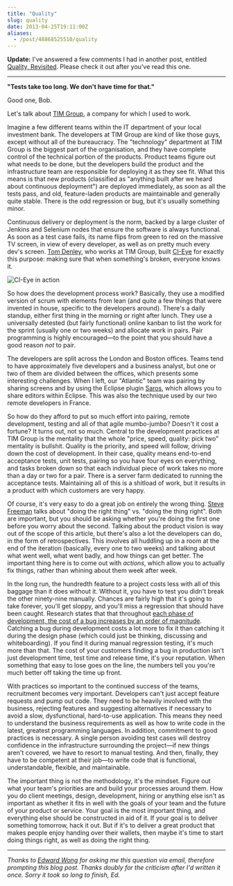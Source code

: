 ```yaml
---
title: "Quality"
slug: quality
date: 2013-04-25T19:11:00Z
aliases:
  - /post/48868525510/quality
---
```


**Update:** I've answered a few comments I had in another post, entitled
[Quality,
Revisited](http://monospacedmonologues.com/post/48923454095/quality-revisited).
Please check it out after you've read this one.

---

**"Tests take too long. We don't have time for that."**

Good one, Bob.

Let's talk about [TIM Group](http://timgroup.com/), a company for which
I used to work.

<!--more-->

Imagine a few different teams within the IT department of your local
investment bank. The developers at TIM Group are kind of like those
guys, except without all of the bureaucracy. The "technology" department
at TIM Group is the biggest part of the organisation, and they have
complete control of the technical portion of the products. Product teams
figure out what needs to be done, but the developers build the product
and the infrastructure team are responsible for deploying it as they see
fit. What this means is that new products (classified as "anything built
after we heard about continuous deployment") are deployed immediately,
as soon as all the tests pass, and old, feature-laden products are
maintainable and generally quite stable. There is the odd regression or
bug, but it's usually something minor.

Continuous delivery or deployment is the norm, backed by a large cluster
of Jenkins and Selenium nodes that ensure the software is always
functional. As soon as a test case fails, its name flips from green to
red on the massive TV screen, in view of every developer, as well as on
pretty much every dev's screen. [Tom
Denley](https://twitter.com/scarytom), who works at TIM Group, built
[CI-Eye](https://github.com/netmelody/ci-eye) for exactly this purpose:
making sure that when something's broken, everyone knows it.

![CI-Eye in
action](https://raw.github.com/netmelody/ci-eye/master/doc/screenshots/demo.png)

So how does the development process work? Basically, they use a modified
version of scrum with elements from lean (and quite a few things that
were invented in house, specific to the developers around). There's a
daily standup, either first thing in the morning or right after lunch.
They use a universally detested (but fairly functional) online kanban to
list the work for the sprint (usually one or two weeks) and allocate
work in pairs. Pair programming is highly encouraged—to the point that
you should have a good reason _not_ to pair.

The developers are split across the London and Boston offices. Teams
tend to have approximately five developers and a business analyst, but
one or two of them are divided between the offices, which presents some
interesting challenges. When I left, our "Atlantic" team was pairing by
sharing screens and by using the Eclipse plugin
[Saros](http://www.saros-project.org/), which allows you to share
editors within Eclipse. This was also the technique used by our two
remote developers in France.

So how do they afford to put so much effort into pairing, remote
development, testing and all of that agile mumbo-jumbo? Doesn't it cost
a fortune? It turns out, not so much. Central to the development
practices at TIM Group is the mentality that the whole "price, speed,
quality: pick two" mentality is bullshit. Quality is the priority, and
speed will follow, driving down the cost of development. In their case,
quality means end-to-end acceptance tests, unit tests, pairing so you
have four eyes on everything, and tasks broken down so that each
individual piece of work takes no more than a day or two for a pair.
There is a server farm dedicated to running the acceptance tests.
Maintaining all of this is a shitload of work, but it results in a
product with which customers are very happy.

Of course, it's very easy to do a great job on entirely the wrong thing.
[Steve Freeman](https://twitter.com/sf105) talks about "doing the right
thing" vs. "doing the thing right". Both are important, but you should
be asking whether you're doing the first one before you worry about the
second. Talking about the product vision is way out of the scope of this
article, but there's also a lot the developers can do, in the form of
retrospectives. This involves all huddling up in a room at the end of
the iteration (basically, every one to two weeks) and talking about what
went well, what went badly, and how things can get better. The important
thing here is to come out with _actions_, which allow you to actually
fix things, rather than whining about them week after week.

In the long run, the hundredth feature to a project costs less with all
of this baggage than it does without it. Without it, you have to test
you didn't break the other ninety-nine manually. Chances are fairly high
that it's going to take forever, you'll get sloppy, and you'll miss a
regression that should have been caught. Research states that that
throughout [each phase of development, the cost of a bug increases by an
order of
magnitude](http://www.isixsigma.com/industries/software-it/defect-prevention-reducing-costs-and-enhancing-quality/).
Catching a bug during development costs a lot more to fix it than
catching it during the design phase (which could just be thinking,
discussing and whiteboarding). If you find it during manual regression
testing, it's much more than that. The cost of your customers finding a
bug in production isn't just development time, test time and release
time, it's your reputation. When something that easy to lose goes on the
line, the numbers tell you you're much better off taking the time up
front.

With practices so important to the continued success of the teams,
recruitment becomes very important. Developers can't just accept feature
requests and pump out code. They need to be heavily involved with the
business, rejecting features and suggesting alternatives if necessary to
avoid a slow, dysfunctional, hard-to-use application. This means they
need to understand the business requirements as well as how to write
code in the latest, greatest programming languages. In addition,
commitment to good practices is necessary. A single person avoiding test
cases will destroy confidence in the infrastructure surrounding the
project—if new things aren't covered, we have to resort to manual
testing. And then, finally, they have to be competent at their job—to
write code that is functional, understandable, flexible, and
maintainable.

The important thing is not the methodology, it's the mindset. Figure out
what your team's priorities are and build your processes around them.
How you do client meetings, design, development, hiring or anything else
isn't as important as whether it fits in well with the goals of your
team and the future of your product or service. Your goal is the most
important thing, and everything else should be constructed in aid of it.
If your goal is to deliver something tomorrow, hack it out. But if it's
to deliver a great product that makes people enjoy handing over their
wallets, then maybe it's time to start doing things right, as well as
doing the right thing.

---

_Thanks to [Edward Wong](https://plus.google.com/111189347667024503360)
for asking me this question via email, therefore prompting this blog
post. Thanks doubly for the criticism after I'd written it once. Sorry
it took so long to finish, Ed._
